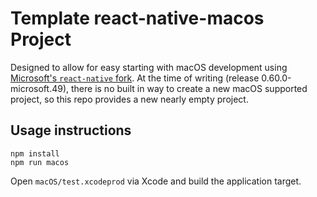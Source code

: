 # Template react-native-macos Project

Designed to allow for easy starting with macOS development using [Microsoft's `react-native` fork](https://github.com/microsoft/react-native). At the time of writing (release 0.60.0-microsoft.49), there is no built in way to create a new macOS supported project, so this repo provides a new nearly empty project.

## Usage instructions

```
npm install
npm run macos
```

Open `macOS/test.xcodeprod` via Xcode and build the application target.
